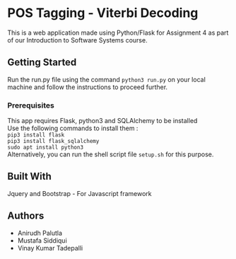 # POS Tagging - Viterbi Decoding 
This is a web application made using Python/Flask for Assignment 4 as part of our Introduction to Software Systems course.
## Getting Started
Run the run.py file using the command `python3 run.py` on your local machine and follow the instructions to proceed further.
### Prerequisites
This app requires Flask, python3 and SQLAlchemy to be installed
<br> Use the following commands to install them : 
<br> `pip3 install flask` <br> `pip3 install flask_sqlalchemy` <br> `sudo apt install python3`<br>Alternatively, you can run the shell script file
`setup.sh` for this purpose.<br>
## Built With
Jquery and Bootstrap - For Javascript framework
## Authors
<ul> <li> Anirudh Palutla </li> <li> Mustafa Siddiqui</li> <li> Vinay Kumar Tadepalli </li></ul>

